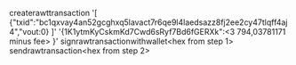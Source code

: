 createrawttransaction '[
{"txid":"bc1qxvay4an52gcghxq5lavact7r6qe9l4laedsazz8fj2ee2cy47tlqff4aj4","vout:0}
]' '{1K1ytmKyCskmKd7Cwd6sRyf7Bd6fGERXk":<3 794,03781171 minus fee>
}'
 signrawtransactionwithwallet<hex from step 1>
 sendrawtransaction<hex from step 2>
